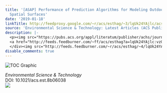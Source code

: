 ```yaml
---
title: '[ASAP] Performance of Prediction Algorithms for Modeling Outdoor Air Pollution
  Spatial Surfaces'
date: '2019-01-18'
linkTitle: http://feedproxy.google.com/~r/acs/esthag/~3/lqUk24YAjlc/acs.est.8b06038
source: 'Environmental Science & Technology: Latest Articles (ACS Publications)'
description: |-
  <p><img src="https://pubs.acs.org/appl/literatum/publisher/achs/journals/content/esthag/0/esthag.ahead-of-print/acs.est.8b06038/20190118/images/medium/es-2018-06038s_0005.gif" alt="TOC Graphic"/></p><div><cite>Environmental Science & Technology</cite></div><div>DOI: 10.1021/acs.est.8b06038</div><div class="feedflare">
  <a href="http://feeds.feedburner.com/~ff/acs/esthag?a=lqUk24YAjlc:vzOCQc8u1N8:yIl2AUoC8zA"><img src="http://feeds.feedburner.com/~ff/acs/esthag?d=yIl2AUoC8zA" border="0"></img></a>
  </div><img src="http://feeds.feedburner.com/~r/acs/esthag/~4/lqUk24YAjlc" height="1" width="1" ...
disable_comments: true
---
```

<p><img src="https://pubs.acs.org/appl/literatum/publisher/achs/journals/content/esthag/0/esthag.ahead-of-print/acs.est.8b06038/20190118/images/medium/es-2018-06038s_0005.gif" alt="TOC Graphic"/></p><div><cite>Environmental Science & Technology</cite></div><div>DOI: 10.1021/acs.est.8b06038</div><div class="feedflare">
<a href="http://feeds.feedburner.com/~ff/acs/esthag?a=lqUk24YAjlc:vzOCQc8u1N8:yIl2AUoC8zA"><img src="http://feeds.feedburner.com/~ff/acs/esthag?d=yIl2AUoC8zA" border="0"></img></a>
</div><img src="http://feeds.feedburner.com/~r/acs/esthag/~4/lqUk24YAjlc" height="1" width="1" ...